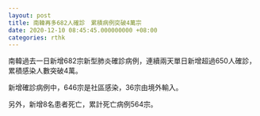 ```yaml
---
layout: post
title: 南韓再多682人確診　累積病例突破4萬宗
date: 2020-12-10 08:45:45.000000000 +08:00
categories: rthk
---
```


南韓過去一日新增682宗新型肺炎確診病例，連續兩天單日新增超過650人確診，累積感染人數突破4萬。

新增確診病例中，646宗是社區感染，36宗由境外輸入。

另外，新增8名患者死亡，累計死亡病例564宗。

